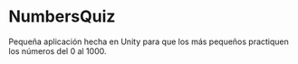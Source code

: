# NumbersQuiz
Pequeña aplicación hecha en Unity para que los más pequeños practiquen los números del 0 al 1000.
